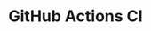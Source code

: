 # GitHub Actions CI












































































































































































































































































































































































































































































































































































































































































































































































































































































































































































































































































































































































































































































































































































































































































































































































































































































































































































































































































































































































































































































































































































































































































































































































































































































































































































































































































































































































































































































































































































































































































































































































